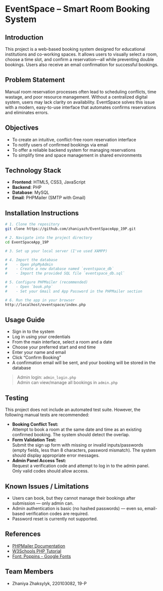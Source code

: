 # **EventSpace – Smart Room Booking System**

## **Introduction**  
This project is a web-based booking system designed for educational institutions and co-working spaces. It allows users to visually select a room, choose a time slot, and confirm a reservation—all while preventing double bookings. Users also receive an email confirmation for successful bookings.

## **Problem Statement**  
Manual room reservation processes often lead to scheduling conflicts, time wastage, and poor resource management. Without a centralized digital system, users may lack clarity on availability. EventSpace solves this issue with a modern, easy-to-use interface that automates confirms reservations and eliminates errors.

## **Objectives**  
- To create an intuitive, conflict-free room reservation interface  
- To notify users of confirmed bookings via email  
- To offer a reliable backend system for managing reservations  
- To simplify time and space management in shared environments  

## **Technology Stack**  
- **Frontend**: HTML5, CSS3, JavaScript  
- **Backend**: PHP  
- **Database**: MySQL  
- **Email**: PHPMailer (SMTP with Gmail)  

## **Installation Instructions**
```bash
# 1. Clone the repository
git clone https://github.com/zhaniyazh/EventSpaceApp_19P.git

# 2. Navigate into the project directory
cd EventSpaceApp_19P

# 3. Set up your local server (I've used XAMPP)

# 4. Import the database
#    - Open phpMyAdmin
#    - Create a new database named `eventspace_db`
#    - Import the provided SQL file `eventspace_db.sql`

# 5. Configure PHPMailer (recommended)
#    - Open `book.php`
#    - Set your Gmail and App Password in the PHPMailer section

# 6. Run the app in your browser
http://localhost/eventspace/index.php
```

## **Usage Guide**  
- Sign in to the system  
- Log in using your credentials
- From the main interface, select a room and a date  
- Choose your preferred start and end time  
- Enter your name and email  
- Click “Confirm Booking”  
- A confirmation email will be sent, and your booking will be stored in the database

> Admin login: `admin_login.php`  
> Admin can view/manage all bookings in `admin.php`

## **Testing**
This project does not include an automated test suite. However, the following manual tests are recommended:
- **Booking Conflict Test:**  
  Attempt to book a room at the same date and time as an existing confirmed booking. The system should detect the overlap.
- **Form Validation Test:**  
  Submit the sign up form with missing or invalid inputs/passwords (empty fields, less than 8 characters, password mismatch). The system should display appropriate error messages.
- **Admin Panel Access Test:**  
  Request a verification code and attempt to log in to the admin panel. Only valid codes should allow access.


## **Known Issues / Limitations**  
- Users can book, but they cannot manage their bookings after submission — only admin can.
- Admin authentication is basic (no hashed passwords) — even so, email-based verification codes are required. 
- Password reset is currently not supported. 

## **References**  
- [PHPMailer Documentation](https://github.com/PHPMailer/PHPMailer)  
- [W3Schools PHP Tutorial](https://www.w3schools.com/php/)  
- [Font: Poppins - Google Fonts](https://fonts.google.com/specimen/Poppins)  

## **Team Members**  
- Zhaniya Zhaksylyk, 220103082, 19-P  

